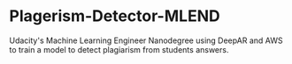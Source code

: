 # Plagerism-Detector-MLEND
Udacity's Machine Learning Engineer Nanodegree using DeepAR and AWS to train a model to detect plagiarism from students answers.
